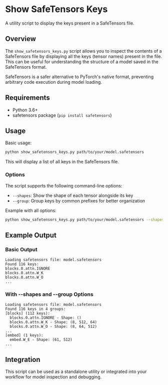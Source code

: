 # Show SafeTensors Keys

A utility script to display the keys present in a SafeTensors file.

## Overview

The `show_safetensors_keys.py` script allows you to inspect the contents of a SafeTensors file by displaying all the keys (tensor names) present in the file. This can be useful for understanding the structure of a model saved in the SafeTensors format.

SafeTensors is a safer alternative to PyTorch's native format, preventing arbitrary code execution during model loading.

## Requirements

- Python 3.6+
- safetensors package (`pip install safetensors`)

## Usage

Basic usage:

```bash
python show_safetensors_keys.py path/to/your/model.safetensors
```

This will display a list of all keys in the SafeTensors file.

### Options

The script supports the following command-line options:

- `--shapes`: Show the shape of each tensor alongside its key
- `--group`: Group keys by common prefixes for better organization

Example with all options:

```bash
python show_safetensors_keys.py path/to/your/model.safetensors --shapes --group
```

## Example Output

### Basic Output

```
Loading safetensors file: model.safetensors
Found 116 keys:
blocks.0.attn.IGNORE
blocks.0.attn.W_K
blocks.0.attn.W_O
...
```

### With --shapes and --group Options

```
Loading safetensors file: model.safetensors
Found 116 keys in 4 groups:
[blocks] (112 keys):
  blocks.0.attn.IGNORE - Shape: ()
  blocks.0.attn.W_K - Shape: (8, 512, 64)
  blocks.0.attn.W_O - Shape: (8, 64, 512)
...
[embed] (1 keys):
  embed.W_E - Shape: (61, 512)
...
```

## Integration

This script can be used as a standalone utility or integrated into your workflow for model inspection and debugging.